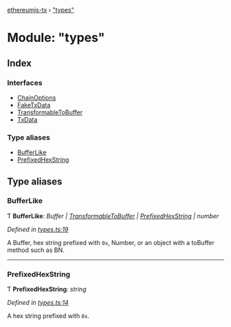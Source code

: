 [ethereumjs-tx](../README.md) › ["types"](_types_.md)

# Module: "types"

## Index

### Interfaces

- [ChainOptions](../interfaces/_types_.chainoptions.md)
- [FakeTxData](../interfaces/_types_.faketxdata.md)
- [TransformableToBuffer](../interfaces/_types_.transformabletobuffer.md)
- [TxData](../interfaces/_types_.txdata.md)

### Type aliases

- [BufferLike](_types_.md#bufferlike)
- [PrefixedHexString](_types_.md#prefixedhexstring)

## Type aliases

### BufferLike

Ƭ **BufferLike**: _Buffer | [TransformableToBuffer](../interfaces/_index_.transformabletobuffer.md) | [PrefixedHexString](_types_.md#prefixedhexstring) | number_

_Defined in [types.ts:19](https://github.com/ethereumjs/ethereumjs-vm/blob/master/packages/tx/src/types.ts#L19)_

A Buffer, hex string prefixed with `0x`, Number, or an object with a toBuffer method such as BN.

---

### PrefixedHexString

Ƭ **PrefixedHexString**: _string_

_Defined in [types.ts:14](https://github.com/ethereumjs/ethereumjs-vm/blob/master/packages/tx/src/types.ts#L14)_

A hex string prefixed with `0x`.
